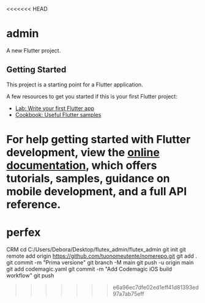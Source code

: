 <<<<<<< HEAD
# admin

A new Flutter project.

## Getting Started

This project is a starting point for a Flutter application.

A few resources to get you started if this is your first Flutter project:

- [Lab: Write your first Flutter app](https://docs.flutter.dev/get-started/codelab)
- [Cookbook: Useful Flutter samples](https://docs.flutter.dev/cookbook)

For help getting started with Flutter development, view the
[online documentation](https://docs.flutter.dev/), which offers tutorials,
samples, guidance on mobile development, and a full API reference.
=======
# perfex
CRM
cd C:/Users/Debora/Desktop/flutex_admin/flutex_admin
git init
git remote add origin https://github.com/tuonomeutente/nomerepo.git
git add .
git commit -m "Prima versione"
git branch -M main
git push -u origin main
git add codemagic.yaml
git commit -m "Add Codemagic iOS build workflow"
git push
>>>>>>> e6a96ec7dfe02ed1eff41d81393ed97a7ab75eff
